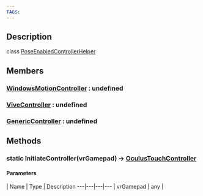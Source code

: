 ```yaml
---
TAGS:
---
```

## Description

class [PoseEnabledControllerHelper](/classes/3.1/PoseEnabledControllerHelper)



## Members

### [WindowsMotionController](/classes/3.1/WindowsMotionController) : undefined



### [ViveController](/classes/3.1/ViveController) : undefined



### [GenericController](/classes/3.1/GenericController) : undefined



## Methods

### static InitiateController(vrGamepad) &rarr; [OculusTouchController](/classes/3.1/OculusTouchController)



#### Parameters
 | Name | Type | Description
---|---|---|---
 | vrGamepad | any | 

